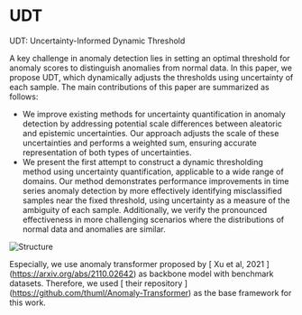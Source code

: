 # UDT 
UDT: Uncertainty-Informed Dynamic Threshold

A key challenge in anomaly detection lies in setting an optimal threshold for anomaly scores to distinguish anomalies from normal data. In this paper, we propose UDT, which dynamically adjusts the thresholds using uncertainty of each sample.
The main contributions of this paper are summarized as follows:
- We improve existing methods for uncertainty quantification in anomaly detection by addressing potential scale differences between aleatoric and epistemic uncertainties. Our approach adjusts the scale of these uncertainties and performs a weighted sum, ensuring accurate representation of both types of uncertainties. 
- We present the first attempt to construct a dynamic thresholding method using uncertainty quantification, applicable to a wide range of domains. Our method demonstrates performance improvements in time series anomaly detection by more effectively identifying misclassified samples near the fixed threshold, using uncertainty as a measure of the ambiguity of each sample. Additionally, we verify the pronounced effectiveness in more challenging scenarios where the distributions of normal data and anomalies are similar.

![Structure](https://github.com/user-attachments/assets/9e418c70-e62d-4859-9adb-ec01993b5843)



Especially, we use anomaly transformer proposed by [ Xu et al, 2021 ] (https://arxiv.org/abs/2110.02642) as backbone model with benchmark datasets. Therefore, we used [ their repository ] (https://github.com/thuml/Anomaly-Transformer) as the base framework for this work.

